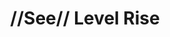 ---
pid: ch656
title: "//See// Level Rise"
location_transcription: By Waterfront
coordinates: "[-75.141942217135, 39.935971447346]"
zipcode: '19104'
gen_neighborhood: West Philadelphia
neighborhood: University City,Belmont,Parkside,Powelton Village
outside_phl: 
age: '23'
age_range: 20-29
instagram: 
image_file_name: ch_656.jpg
proposal_transcription: Monument depicting where sea level rise will change the water
  front boarder of Philadelphia. It could be a monument of a person waist deep in
  water or a line on the concrete.
topic: Environment
topic_summary: '0'
type: Sculpture Statue
keywords_other: 
credit: Fiora
image_labels: 
twitter: 
facebook: 
permalink: "/monuments/ch656/"
layout: item-page
---
